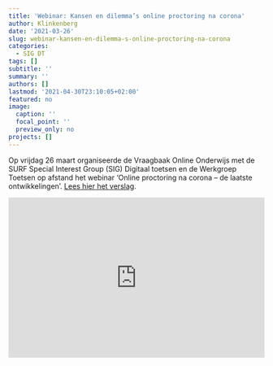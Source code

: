 ```yaml
---
title: 'Webinar: Kansen en dilemma’s online proctoring na corona'
author: Klinkenberg
date: '2021-03-26'
slug: webinar-kansen-en-dilemma-s-online-proctoring-na-corona
categories:
  - SIG DT
tags: []
subtitle: ''
summary: ''
authors: []
lastmod: '2021-04-30T23:10:05+02:00'
featured: no
image:
  caption: ''
  focal_point: ''
  preview_only: no
projects: []
---
```


Op vrijdag 26 maart organiseerde de Vraagbaak Online Onderwijs met de SURF Special Interest Group (SIG) Digitaal toetsen en de Werkgroep Toetsen op afstand het webinar ‘Online proctoring na corona – de laatste ontwikkelingen’. [Lees hier het verslag](https://communities.surf.nl/artikel/kansen-en-dilemmas-online-proctoring-na-corona-highlights-uit-het-webinar-van-26-maart).

<iframe width="100%" height="315" src="https://www.youtube.com/embed/VnaJeNeyREc" title="YouTube video player" frameborder="0" allow="accelerometer; autoplay; clipboard-write; encrypted-media; gyroscope; picture-in-picture" allowfullscreen></iframe>